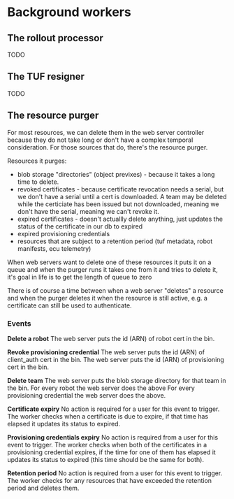 # Background workers

## The rollout processor

TODO

## The TUF resigner

TODO

## The resource purger

For most resources, we can delete them in the web server controller because they do not take long or don't have a complex temporal consideration. For those sources that do, there's the resource purger.

Resources it purges:
- blob storage "directories" (object previxes) - because it takes a long time to delete.
- revoked certificates - because certificate revocation needs a serial, but we don't have a serial until a cert is downloaded. A team may be deleted while the certiciate has been issued but not downloaded, meaning we don't have the serial, meaning we can't revoke it.
- expired certificates - doesn't actuallly delete anything, just updates the status of the certificate in our db to expired
- expired provisioning credentials
- resources that are subject to a retention period (tuf metadata, robot manifests, ecu telemetry)

When web servers want to delete one of these resources it puts it on a queue and when the purger runs it takes one from it and tries to delete it, it's goal in life is to get the length of queue to zero

There is of course a time between when a web server "deletes" a resource and when the purger deletes it when the resource is still active, e.g. a certificate can still be used to authenticate.

### Events

**Delete a robot** 
The web server puts the id (ARN) of robot cert in the bin.

**Revoke provisioning credential** 
The web server puts the id (ARN) of client_auth cert in the bin.
The web server puts the id (ARN) of provisioning cert in the bin.

**Delete team**
The web server puts the blob storage directory for that team in the bin.
For every robot the web server does the above
For every provisioning credential the web server does the above.

**Certificate expiry**
No action is required for a user for this event to trigger. The worker checks when a certificate is due to expire, if that time has elapsed it updates its status to expired.

**Provisioning credentials expiry**
No action is required from a user for this event to trigger. The worker checks when both of the certificates in a provisioning credential expires, if the time for one of them has elapsed it updates its status to expired (this time should be the same for both).

**Retention period**
No action is required from a user for this event to trigger. The worker checks for any resources that have exceeded the retention period and deletes them.